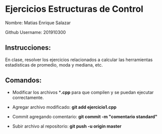 # Ejercicios Estructuras de Control

Nombre:
Matias Enrique Salazar

Github Username:
201910300

Instrucciones:
--

En clase, resolver los ejercicios relacionados a calcular 
las herramientas estadisticas de promedio, moda y mediana, etc.

Comandos:
--

- Modificar los archivos ***.cpp** para que compilen y se puedan ejecutar correctamente.

- Agregar archivo modificado:  **git add ejercicio1.cpp**

- Commit agregando comentario: **git commit -m "comentario standard"**

- Subir archivo al repositorio: **git push -u origin master**
